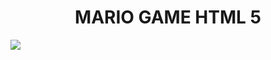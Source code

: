<h1 align="center"> MARIO GAME HTML 5</h1>

<a href="https://dinhphuc.github.io/Mario/" align="center" title="Click to play">
  <img src="https://i.imgur.com/qwSXFul.png">
</a>

